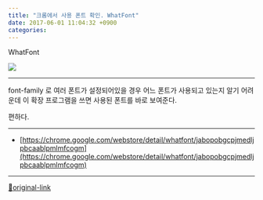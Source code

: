 ```yaml
---
title: "크롬에서 사용 폰트 확인. WhatFont"
date: 2017-06-01 11:04:32 +0900
categories: 
---
```

  

WhatFont
  
![](https://lh3.googleusercontent.com/7aorAms5qRbG_LVLWyW5PAuZiSHoSYA2Ce1VQrh35HxZOn9CAgfgsig_vS06P50ULN_9iohb=s640-h400-e365-rw)  
  
  


- - - - - -

font-family 로 여러 폰트가 설정되어있을 경우 어느 폰트가 사용되고 있는지 알기 어려운데
이 확장 프로그램을 쓰면 사용된 폰트를 바로 보여준다.
  

편하다.




***
+ [https://chrome.google.com/webstore/detail/whatfont/jabopobgcpjmedljpbcaablpmlmfcogm](https://chrome.google.com/webstore/detail/whatfont/jabopobgcpjmedljpbcaablpmlmfcogm)


***
[🔗original-link](http://www.mins01.com/mh/tech/read/1086)